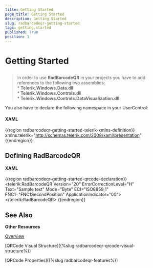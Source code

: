 ```yaml
---
title: Getting Started
page_title: Getting Started
description: Getting Started
slug: radbarcodeqr-getting-started
tags: getting,started
published: True
position: 1
---
```


# Getting Started


## 


>In order to use __RadBarcodeQR__ in your projects you have to add references to the following two assemblies:<br/> * __Telerik.Windows.Data.dll__ <br/> * __Telerik.Windows.Controls.dll__ <br/> * __Telerik.Windows.Controls.DataVisualization.dll__

You also have to declare the following namespace in your UserControl:

#### __XAML__

{{region radbarcodeqr-getting-started-telerik-xmlns-definition}}
	 xmlns:telerik="http://schemas.telerik.com/2008/xaml/presentation"
{{endregion}}

## Defining RadBarcodeQR

#### __XAML__

{{region radbarcodeqr-getting-started-qrcode-declaration}}
	<telerik:RadBarcodeQR  Version="20" ErrorCorrectionLevel="H" Text="Sample text" 
							Mode="Byte" ECI="ISO8859_1" 
							FNC1="FNC1SecondPosition" 
							ApplicationIndicator="00">
	</telerik:RadBarcodeQR>
{{endregion}}



## See Also

__Other Resources__

[Overview](a881ccfb-f368-4cf7-b14c-6896efd15f5e)

[QRCode Visual Structure]({%slug radbarcodeqr-qrcode-visual-structure%})

[QRCode Properties]({%slug radbarcodeqr-features%})

